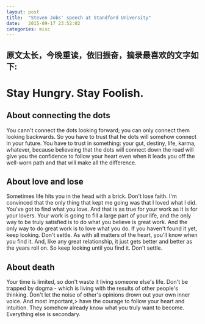 ```yaml
---
layout: post
title:  "Steven Jobs' speech at Standford University"
date:   2015-09-17 23:52:02
categories: misc
---
```

原文太长，今晚重读，依旧振奋，摘录最喜欢的文字如下:
-----------
# Stay Hungry. Stay Foolish.
## About connecting the dots
You cann't connect the dots looking forward; you can only connect them looking backwards. So you have to trust that he dots will somehow connect in your future. You have to trust in something: your gut, destiny, life, karma, whatever, because believeing that the dots will connect down the road will give you the confidence to follow your heart even when it leads you off the well-worn path and that will make all the difference.
## About love and lose
Sometimes life hits you in the head with a brick. Don't lose faith. I'm convinced that the only thing that kept me going was that I loved what I did. You've got to find what you love. And that is as true for your work as it is for your lovers. Your work is going to fill a large part of your life, and the only way to be truly satisfied is to do what you believe is great work. And the only way to do great work is to love what you do. If you haven't found it yet, keep looking. Don't settle. As with all matters of the heart, you'll know when you find it. And, like any great relationship, it just gets better and better as the years roll on. So keep looking until you find it. Don't settle.
## About death
Your time is limited, so don't waste it living someone else's life. Don't be trapped by dogma - which is living with the results of other people's thinking. Don't let the noise of other's opinions drown out your own inner voice. And most important,> have the courage to follow your heart and intuition. They somehow already know what you truly want to become. Everything else is secondary.
